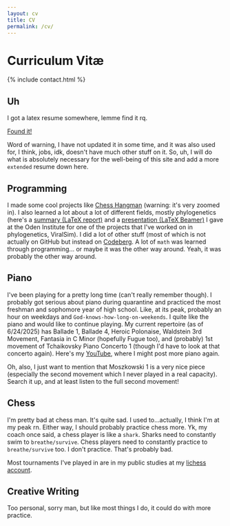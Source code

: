 ```yaml
---
layout: cv
title: CV
permalink: /cv/
---
```


# Curriculum Vitæ

{% include contact.html %}

## Uh

I got a latex resume somewhere, lemme find it rq.

<a href="/assets/files/2_Page_Resume.pdf" target="_blank">Found it!</a>

Word of warning, I have not updated it in some time, and it was also used for, I think, jobs, idk, doesn't have much other stuff on it. So, uh, I will do what is absolutely necessary for the well-being of this site and add a more `extended` resume down here.

## Programming
I made some cool projects like <a href="/webProjects/chessHangman/index.html" target="_blank">Chess Hangman</a> (warning: it's very zoomed in). I also learned a lot about a lot of different fields, mostly phylogenetics (here's a <a href="/assets/files/ViralSim_Report.pdf" target="_blank">summary (LaTeX report)</a> and a <a href="/assets/files/BenjaminCai_Oden_Presentation.pdf" target="_blank">presentation (LaTeX Beamer)</a> I gave at the Oden Institute for one of the projects that I've worked on in phylogenetics, ViralSim). I did a lot of other stuff (most of which is not actually on GitHub but instead on <a href="https://codeberg.org/melthorm" target="_blank">Codeberg</a>. A lot of `math` was learned through programming... or maybe it was the other way around. Yeah, it was probably the other way around.

## Piano
I've been playing for a pretty long time (can't really remember though). I probably got serious about piano during quarantine and practiced the most freshman and sophomore year of high school. Like, at its peak, probably an hour on weekdays and `God-knows-how-long-on-weekends`. I quite like the piano and would like to continue playing. My current repertoire (as of 6/24/2025) has Ballade 1, Ballade 4, Heroic Polonaise, Waldstein 3rd Movement, Fantasia in C Minor (hopefully Fugue too), and (probably) 1st movement of Tchaikovsky Piano Concerto 1 (though I'd have to look at that concerto again). Here's my <a href="https://www.youtube.com/@BenjaminCai" target="_blank">YouTube</a>, where I might post more piano again.

Oh, also, I just want to mention that Moszkowski 1 is a very nice piece (especially the second movement which I never played in a real capacity). Search it up, and at least listen to the full second movement!

## Chess
I'm pretty bad at chess man. It's quite sad. I used to...actually, I think I'm at my peak rn. Either way, I should probably practice chess more. Yk, my coach once said, a chess player is like a `shark`. Sharks need to constantly swim to `breathe/survive`. Chess players need to constantly practice to `breathe/survive` too. I don't practice. That's probably bad.

Most tournaments I've played in are in my public studies at my <a href="https://lichess.org/@/TurboCompass" target="_blank">lichess account</a>.

## Creative Writing
Too personal, sorry man, but like most things I do, it could do with more practice.
